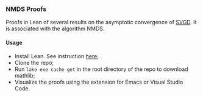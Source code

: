 ### NMDS Proofs

Proofs in Lean of several results on the asymptotic convergence of [SVGD](https://proceedings.neurips.cc/paper_files/paper/2016/file/b3ba8f1bee1238a2f37603d90b58898d-Paper.pdf). It is associated with the algorithm NMDS.

#### Usage
- Install Lean. See instruction [here](https://leanprover-community.github.io/get_started.html);
- Clone the repo;
- Run `lake exe cache get` in the root directory of the repo to download mathlib;
- Visualize the proofs using the extension for Emacs or Visual Studio Code.
